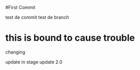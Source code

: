 #First Commit 

test de commit
test de branch

# this is bound to cause trouble
changing

update in stage 
update 2.0
